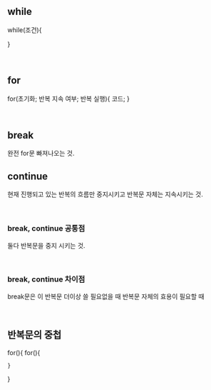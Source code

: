 ## while

while(조건){
	
}

<br>

## for

for(초기화; 반복 지속 여부; 반복 실행){
	코드;
}

<br>

## break

완전 for문 빠져나오는 것.

## continue

현재 진행되고 있는 반복의 흐름만 중지시키고 반복문 자체는 지속시키는 것.

<br>

### break, continue 공통점
둘다 반복문을 중지 시키는 것.

<br>

### break, continue 차이점
break문은 이 반복문 더이상 쓸 필요없을 때
반복문 자체의 효용이 필요할 때

<br>

## 반복문의 중첩

for(){
	for(){

	}
}